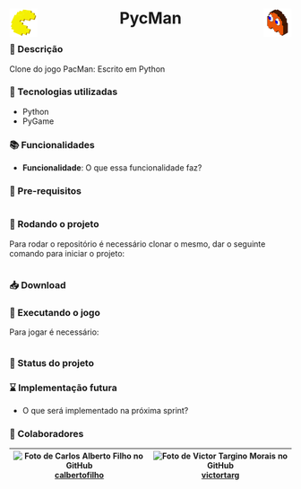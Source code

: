 <!-- ↓               Título do repositório                ↓ -->
<h1 align="center">

[<img src="./resources/images/icon.png" alt="PycMan_Icon" height="50" target="_blank" align="left" />]()
PycMan
[<img src="./resources/images/ghost.png" alt="Ghost_Icon" height="50" target="_blank"  align="right" />]()

</h1>
<!-- ↑                        Fim                         ↑ -->

<!-- ↓              Descrição do repositório              ↓ -->
### :memo: Descrição
Clone do jogo PacMan: Escrito em Python
<!-- ↑                        Fim                         ↑ -->

<!-- ↓      Tecnologias utilizadas na implementação       ↓ -->
### :wrench: Tecnologias utilizadas
* Python
* PyGame
<!-- ↑                        Fim                         ↑ -->

<!-- ↓      Funcionalidades implementadas na solução      ↓ -->
### :books: Funcionalidades
* <b>Funcionalidade</b>: O que essa funcionalidade faz?
<!-- ↑                        Fim                         ↑ -->

<!-- ↓  ↓ -->
### :electric_plug: Pre-requisitos
```bash
```
<!-- ↑                        Fim                         ↑ -->

<!-- ↓  ↓ -->
### :rocket: Rodando o projeto
Para rodar o repositório é necessário clonar o mesmo, dar o seguinte comando para iniciar o projeto:
```bash
```
<!-- ↑                        Fim                         ↑ -->

<!-- ↓  ↓ -->
### :inbox_tray: Download
<!-- ↑                        Fim                         ↑ -->

<!-- ↓  ↓ -->
### :space_invader: Executando o jogo
Para jogar é necessário:
```bash
```
<!-- ↑                        Fim                         ↑ -->

<!-- ↓  ↓ -->
### :dart: Status do projeto
<!-- ↑                        Fim                         ↑ -->

<!-- ↓  ↓ -->
### :hourglass: Implementação futura
* O que será implementado na próxima sprint?
<!-- ↑                        Fim                         ↑ -->

<!-- ↓  ↓ -->
### :handshake: Colaboradores
| ![Foto de Carlos Alberto Filho no GitHub](https://images.weserv.nl/?url=avatars.githubusercontent.com/u/84130607?v=4&h=100&w=100&fit=cover&mask=circle&maxage=7d)<br />[calbertofilho](https://github.com/calbertofilho) | ![Foto de Victor Targino Morais no GitHub](https://images.weserv.nl/?url=avatars.githubusercontent.com/u/84408670?v=4&h=100&w=100&fit=cover&mask=circle&maxage=7d)<br />[victortarg](https://github.com/victortarg) |
| :-: | :-: |
<!-- ↑                        Fim                         ↑ -->